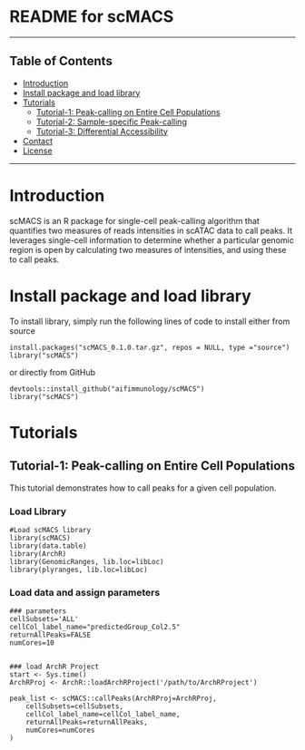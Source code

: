 README for scMACS
===============

* * *

Table of Contents
-----------------

* [Introduction](#introduction)
* [Install package and load library](#library)
* [Tutorials](#example-main)
    * [Tutorial-1: Peak-calling on Entire Cell Populations](#example1)
    * [Tutorial-2: Sample-specific Peak-calling](#example2)
    * [Tutorial-3: Differential Accessibility](#example3)
* [Contact](#contact)
* [License](#license)

* * *

# <a name="introduction"></a> Introduction
scMACS is an R package for single-cell peak-calling algorithm that quantifies two measures of reads intensities in scATAC data to call peaks. It leverages single-cell information to determine whether a particular genomic region is open by calculating two measures of intensities, and using these to call peaks. 

# <a name="library"></a> Install package and load library

To install library, simply run the following lines of code to install either from source
   
   
    install.packages("scMACS_0.1.0.tar.gz", repos = NULL, type ="source")
    library("scMACS")

or directly from GitHub

    devtools::install_github("aifimmunology/scMACS")
    library("scMACS")
    
# <a name="example-main"></a> Tutorials
## <a name="example1"></a> Tutorial-1: Peak-calling on Entire Cell Populations

This tutorial demonstrates how to call peaks for a given cell population. 

### Load Library
   
    #Load scMACS library
    library(scMACS)
    library(data.table)
    library(ArchR)
    library(GenomicRanges, lib.loc=libLoc)
    library(plyranges, lib.loc=libLoc)
    
### Load data and assign parameters
    
    ### parameters
    cellSubsets='ALL'
    cellCol_label_name="predictedGroup_Col2.5"
    returnAllPeaks=FALSE
    numCores=10


    ### load ArchR Project
    start <- Sys.time()
    ArchRProj <- ArchR::loadArchRProject('/path/to/ArchRProject')

    peak_list <- scMACS::callPeaks(ArchRProj=ArchRProj,
        cellSubsets=cellSubsets,
        cellCol_label_name=cellCol_label_name,
        returnAllPeaks=returnAllPeaks,
        numCores=numCores
    )